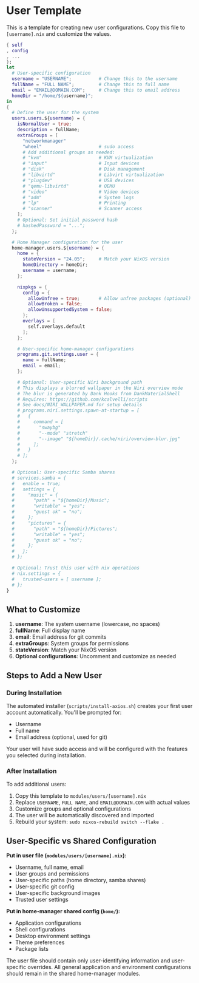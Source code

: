 # User Template

This is a template for creating new user configurations. Copy this file to `[username].nix` and customize the values.

```nix
{ self
, config
, ...
}:
let
  # User-specific configuration
  username = "USERNAME";          # Change this to the username
  fullName = "FULL NAME";         # Change this to full name
  email = "EMAIL@DOMAIN.COM";     # Change this to email address
  homeDir = "/home/${username}";
in
{
  # Define the user for the system
  users.users.${username} = {
    isNormalUser = true;
    description = fullName;
    extraGroups = [
      "networkmanager"
      "wheel"                     # sudo access
      # Add additional groups as needed:
      # "kvm"                     # KVM virtualization
      # "input"                   # Input devices
      # "disk"                    # Disk management
      # "libvirtd"                # Libvirt virtualization
      # "plugdev"                 # USB devices
      # "qemu-libvirtd"           # QEMU
      # "video"                   # Video devices
      # "adm"                     # System logs
      # "lp"                      # Printing
      # "scanner"                 # Scanner access
    ];
    # Optional: Set initial password hash
    # hashedPassword = "...";
  };

  # Home Manager configuration for the user
  home-manager.users.${username} = {
    home = {
      stateVersion = "24.05";     # Match your NixOS version
      homeDirectory = homeDir;
      username = username;
    };

    nixpkgs = {
      config = {
        allowUnfree = true;       # Allow unfree packages (optional)
        allowBroken = false;
        allowUnsupportedSystem = false;
      };
      overlays = [
        self.overlays.default
      ];
    };

    # User-specific home-manager configurations
    programs.git.settings.user = {
      name = fullName;
      email = email;
    };

    # Optional: User-specific Niri background path
    # This displays a blurred wallpaper in the Niri overview mode
    # The blur is generated by Dank Hooks from DankMaterialShell
    # Requires: https://github.com/kcalvelli/scripts
    # See docs/NIRI_WALLPAPER.md for setup details
    # programs.niri.settings.spawn-at-startup = [
    #   { 
    #     command = [ 
    #       "swaybg" 
    #       "--mode" "stretch" 
    #       "--image" "${homeDir}/.cache/niri/overview-blur.jpg" 
    #     ]; 
    #   }
    # ];
  };

  # Optional: User-specific Samba shares
  # services.samba = {
  #   enable = true;
  #   settings = {
  #     "music" = {
  #       "path" = "${homeDir}/Music";
  #       "writable" = "yes";
  #       "guest ok" = "no";
  #     };
  #     "pictures" = {
  #       "path" = "${homeDir}/Pictures";
  #       "writable" = "yes";
  #       "guest ok" = "no";
  #     };
  #   };
  # };

  # Optional: Trust this user with nix operations
  # nix.settings = {
  #   trusted-users = [ username ];
  # };
}
```

## What to Customize

1. **username**: The system username (lowercase, no spaces)
2. **fullName**: Full display name
3. **email**: Email address for git commits
4. **extraGroups**: System groups for permissions
5. **stateVersion**: Match your NixOS version
6. **Optional configurations**: Uncomment and customize as needed

## Steps to Add a New User

### During Installation

The automated installer (`scripts/install-axios.sh`) creates your first user account automatically. You'll be prompted for:
- Username
- Full name  
- Email address (optional, used for git)

Your user will have sudo access and will be configured with the features you selected during installation.

### After Installation

To add additional users:

1. Copy this template to `modules/users/[username].nix`
2. Replace `USERNAME`, `FULL NAME`, and `EMAIL@DOMAIN.COM` with actual values
3. Customize groups and optional configurations
4. The user will be automatically discovered and imported
5. Rebuild your system: `sudo nixos-rebuild switch --flake .`

## User-Specific vs Shared Configuration

**Put in user file (`modules/users/[username].nix`):**
- Username, full name, email
- User groups and permissions
- User-specific paths (home directory, samba shares)
- User-specific git config
- User-specific background images
- Trusted user settings

**Put in home-manager shared config (`home/`):**
- Application configurations
- Shell configurations
- Desktop environment settings
- Theme preferences
- Package lists

The user file should contain only user-identifying information and user-specific overrides. All general application and environment configurations should remain in the shared home-manager modules.
